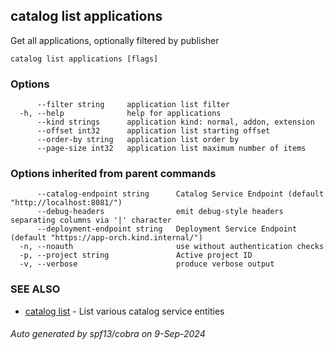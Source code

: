 ## catalog list applications

Get all applications, optionally filtered by publisher

```
catalog list applications [flags]
```

### Options

```
      --filter string     application list filter
  -h, --help              help for applications
      --kind strings      application kind: normal, addon, extension
      --offset int32      application list starting offset
      --order-by string   application list order by
      --page-size int32   application list maximum number of items
```

### Options inherited from parent commands

```
      --catalog-endpoint string      Catalog Service Endpoint (default "http://localhost:8081/")
      --debug-headers                emit debug-style headers separating columns via '|' character
      --deployment-endpoint string   Deployment Service Endpoint (default "https://app-orch.kind.internal/")
  -n, --noauth                       use without authentication checks
  -p, --project string               Active project ID
  -v, --verbose                      produce verbose output
```

### SEE ALSO

* [catalog list](catalog_list.md)	 - List various catalog service entities

###### Auto generated by spf13/cobra on 9-Sep-2024
